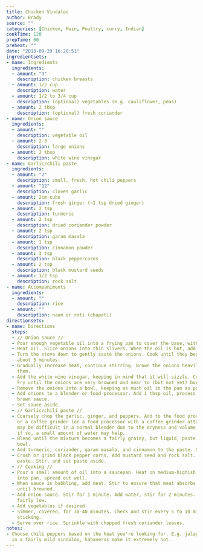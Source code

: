 ```yaml
---
title: Chicken Vindaloo
author: Brady
source: ""
categories: [Chicken, Main, Poultry, curry, Indian]
cookTime: 120
prepTime: 60
preheat: ""
date: "2013-09-29 16:20:51"
ingredientsets:
- name: Ingredients
  ingredients:
  - amount: "3"
    description: chicken breasts
  - amount: 1/2 cup
    description: water
  - amount: 1/2 to 3/4 cup
    description: (optional) vegetables (e.g. cauliflower, peas)
  - amount: 2 tbsp
    description: (optional) fresh coriander
- name: Onion sauce
  ingredients:
  - amount: ""
    description: vegetable oil
  - amount: 2-3
    description: large onions
  - amount: 2 tbsp
    description: white wine vinegar
- name: Garlic/chili paste
  ingredients:
  - amount: "2"
    description: small, fresh, hot chili peppers
  - amount: "12"
    description: cloves garlic
  - amount: 2cm cube
    description: fresh ginger (~1 tsp dried ginger)
  - amount: 2 tsp
    description: turmeric
  - amount: 2 tsp
    description: dried coriander powder
  - amount: 2 tsp
    description: garam masala
  - amount: 1 tsp
    description: cinnamon powder
  - amount: 3 tsp
    description: black peppercorns
  - amount: 2 tsp
    description: black mustard seeds
  - amount: 1/2 tsp
    description: rock salt
- name: Accompaniments
  ingredients:
  - amount: ""
    description: rice
  - amount: ""
    description: naan or roti (chapati)
directionsets:
- name: Directions
  steps:
  - // Onion sauce //
  - Pour enough vegetable oil into a frying pan to cover the base, with a little excess.
  - Heat oil. Slice onions into thin slivers. When the oil is hot, add the onions.
  - Turn the stove down to gently sauté the onions. Cook until they begin to caramelize,
    about 3 minutes.
  - Gradually increase heat, continue stirring. Brown the onions heavily without burning
    them.
  - Add the white wine vinegar, keeping in mind that it will sizzle. Continue stirring.
    Fry until the onions are very browned and near to (but not yet) burning.
  - Remove the onions into a bowl, keeping as much oil in the pan as possible.
  - Add onions to a blender or food processor. Add 1 tbsp oil, process until a thick,
    brown sauce.
  - Set sauce aside.
  - // Garlic/chili paste //
  - Coarsely chop the garlic, ginger, and peppers. Add to the food processor, blender,
    or a coffee grinder (or a food processor with a coffee grinder attachment). This
    may be difficult in a normal blender due to the dryness and volume of the mixture;
    if so, a small amount of water may help.
  - Blend until the mixture becomes a fairly grainy, but liquid, paste. Place in a
    bowl.
  - Add turmeric, coriander, garam masala, and cinnamon to the paste. Stir.
  - Crush or grind black pepper corns. Add mustard seed and rock salt. Mix. Add to
    paste. Stir, and set paste aside.
  - // Cooking //
  - Pour a small amount of oil into a saucepan. Heat on medium-highish. Add paste
    into pan, spread out well.
  - When sauce is bubbling, add meat. Stir to ensure that meat absorbs paste. Cook
    until browned.
  - Add onion sauce. Stir for 1 minute. Add water, stir for 2 minutes. Turn heat to
    fairly low.
  - Add vegetables if desired.
  - Simmer, covered, for 30-40 minutes. Check and stir every 5 to 10 minutes to prevent
    sticking.
  - Serve over rice. Sprinkle with chopped fresh coriander leaves.
notes:
- Choose chili peppers based on the heat you're looking for. E.g. jalapeños result
  in a fairly mild vindaloo, habaneros make it extremely hot.
---
```


